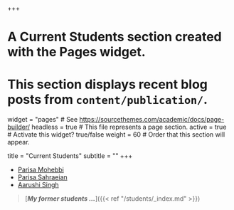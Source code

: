 +++
# A Current Students section created with the Pages widget.
# This section displays recent blog posts from `content/publication/`.

widget = "pages"  # See https://sourcethemes.com/academic/docs/page-builder/
headless = true  # This file represents a page section.
active = true  # Activate this widget? true/false
weight = 60  # Order that this section will appear.

title = "Current Students"
subtitle = ""
+++
* [Parisa Mohebbi](https://www.linkedin.com/in/parisa-v-mohebbi-15015b178/)
* [Parisa Sahraeian](https://www.linkedin.com/in/parisa-sahraeian-950a47143/)
* [Aarushi Singh](https://www.linkedin.com/in/aarushi-singh-1a37a3194/)
> [***My former students ...***]({{< ref "/students/_index.md" >}})
